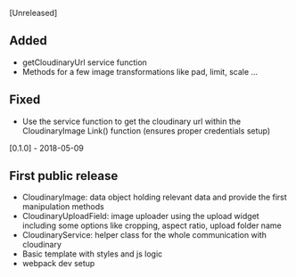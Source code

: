 [Unreleased]
## Added
- getCloudinaryUrl service function
- Methods for a few image transformations like pad, limit, scale ...

## Fixed
- Use the service function to get the cloudinary url within the CloudinaryImage Link() function (ensures proper credentials setup)

[0.1.0] - 2018-05-09
## First public release
- CloudinaryImage: data object holding relevant data and provide the first manipulation methods
- CloudinaryUploadField: image uploader using the upload widget including some options like cropping, aspect ratio, upload folder name
- CloudinaryService: helper class for the whole communication with cloudinary
- Basic template with styles and js logic
- webpack dev setup
